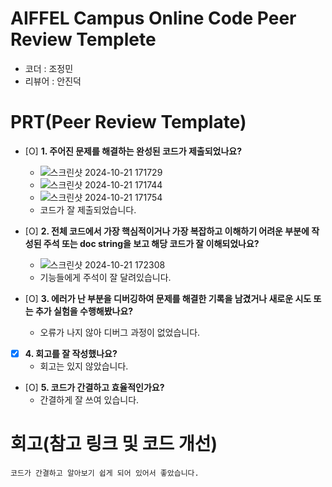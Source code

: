 # AIFFEL Campus Online Code Peer Review Templete
- 코더 : 조정민
- 리뷰어 : 안진덕


# PRT(Peer Review Template)
- [O]  **1. 주어진 문제를 해결하는 완성된 코드가 제출되었나요?**
    - ![스크린샷 2024-10-21 171729](https://github.com/user-attachments/assets/3b851093-5306-4115-a9d0-dd3becae9897)
    - ![스크린샷 2024-10-21 171744](https://github.com/user-attachments/assets/56695945-511c-4232-9c3e-51b32a1eef32)
    - ![스크린샷 2024-10-21 171754](https://github.com/user-attachments/assets/a87d9db8-2df3-4f64-8343-f4aff47b577d)
    - 코드가 잘 제출되었습니다.
      
- [O]  **2. 전체 코드에서 가장 핵심적이거나 가장 복잡하고 이해하기 어려운 부분에 작성된 
주석 또는 doc string을 보고 해당 코드가 잘 이해되었나요?**
    - ![스크린샷 2024-10-21 172308](https://github.com/user-attachments/assets/0b017fb5-9df4-4312-8feb-fad9a09ef3eb)
    - 기능들에게 주석이 잘 달려있습니다.

        
- [O]  **3. 에러가 난 부분을 디버깅하여 문제를 해결한 기록을 남겼거나
새로운 시도 또는 추가 실험을 수행해봤나요?**
    - 오류가 나지 않아 디버그 과정이 없었습니다.
        
- [X]  **4. 회고를 잘 작성했나요?**
    - 회고는 있지 않았습니다.
        
- [O]  **5. 코드가 간결하고 효율적인가요?**
    - 간결하게 잘 쓰여 있습니다.


# 회고(참고 링크 및 코드 개선)
```
코드가 간결하고 알아보기 쉽게 되어 있어서 좋았습니다.
```
